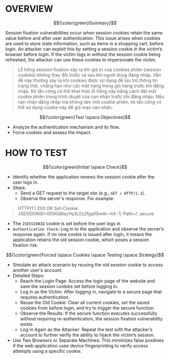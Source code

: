 # OVERVIEW #

$${\color{green}Summary}$$

Session fixation vulnerabilities occur when session cookies retain the same value before and after user authentication. This issue arises when cookies are used to store state information, such as items in a shopping cart, before login. An attacker can exploit this by setting a session cookie in the victim’s browser before login. If the victim logs in without the session cookie being refreshed, the attacker can use these cookies to impersonate the victim.

> Lỗ hổng session fixation xảy ra khi giá trị của cookies phiên (session cookies) không thay đổi trước và sau khi người dùng đăng nhập. Vấn đề này thường xảy ra khi cookies được sử dụng để lưu trữ thông tin trạng thái, chẳng hạn như các mặt hàng trong giỏ hàng trước khi đăng nhập. Kẻ tấn công có thể khai thác lỗ hổng này bằng cách đặt một cookie phiên trong trình duyệt của nạn nhân trước khi đăng nhập. Nếu nạn nhân đăng nhập mà không làm mới cookie phiên, kẻ tấn công có thể sử dụng cookie này để giả mạo nạn nhân.

$${\color{green}Test \space Objectives}$$
- Analyze the authentication mechanism and its flow.
- Force cookies and assess the impact.

# HOW TO TEST #

$${\color{green}Initial \space Check}$$

- Identify whether the application renews the session cookie after the user logs in.
- Steps:
  - Send a GET request to the target site (e.g., `GET / HTTP/1.1`).
  - Observe the server's response. For example:
>HTTP/1.1 200 OK
>Set-Cookie: JSESSIONID=0000d8eyYq3L0z2fgq10m4v-rt4:-1; Path=/; secure
  - The `JSESSIONID` cookie is set before the user logs in
- `Authentication Check`: Log in to the application and observe the server’s response again. If no new cookie is issued after login, it means the application retains the old session cookie, which poses a session fixation risk.

$${\color{green}Forced \space Cookies \space Testing \space Strategy}$$

- Simulate an attack scenario by reusing the old session cookie to access another user's account.
- Detailed Steps:
  - Reach the Login Page: Access the login page of the website and save the session cookies set before logging in.
  - Log in as the Victim: After logging in, navigate to a secure page that requires authentication.
  - Reuse the Old Cookie: Clear all current cookies, set the saved cookies from before login, and try to trigger the secure function.
  - Observe the Results: If the secure function executes successfully without requiring re-authentication, the session fixation vulnerability exists.
  - Log in Again as the Attacker: Repeat the test with the attacker’s account to further verify the ability to hijack the victim’s session.
- Use Two Browsers or Separate Machines: This minimizes false positives if the web application uses device fingerprinting to verify access attempts using a specific cookie.


